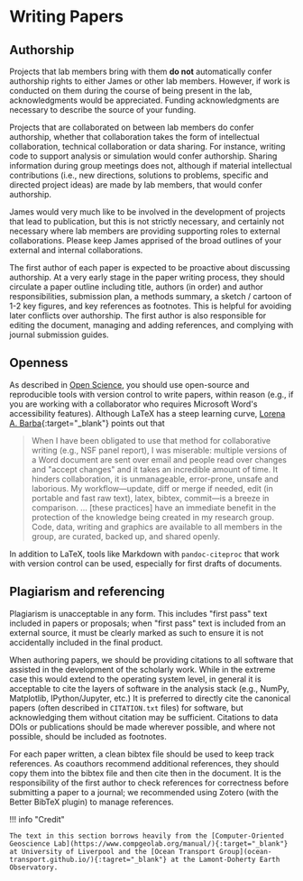 # Writing Papers

## Authorship

Projects that lab members bring with them **do not** automatically confer authorship rights to either James or other lab members.
However, if work is conducted on them during the course of being present in the lab, acknowledgments would be appreciated.
Funding acknowledgments are necessary to describe the source of your funding.

Projects that are collaborated on between lab members do confer authorship, whether that collaboration takes the form of intellectual collaboration, technical collaboration or data sharing.
For instance, writing code to support analysis or simulation would confer authorship.
Sharing information during group meetings does not, although if material intellectual contributions (i.e., new directions, solutions to problems, specific and directed project ideas) are made by lab members, that would confer authorship.

James would very much like to be involved in the development of projects that lead to publication, but this is not strictly necessary, and certainly not necessary where lab members are providing supporting roles to external collaborations.
Please keep James apprised of the broad outlines of your external and internal collaborations.

The first author of each paper is expected to be proactive about discussing authorship.
At a very early stage in the paper writing process, they should circulate a paper outline including title, authors (in order) and author responsibilities, submission plan, a methods summary, a sketch / cartoon of 1-2 key figures, and key references as footnotes.
This is helpful for avoiding later conflicts over authorship.
The first author is also responsible for editing the document, managing and adding references, and complying with journal submission guides.

## Openness

As described in [Open Science](/open/), you should use open-source and reproducible tools with version control to write papers, within reason (e.g., if you are working with a collaborator who requires Microsoft Word's accessibility features).
Although LaTeX has a steep learning curve, [Lorena A. Barba](https://lorenabarba.com/gallery/reproducibility-pi-manifesto/){:target="_blank"} points out that

> When I have been obligated to use that method for collaborative writing (e.g., NSF panel report), I was miserable: multiple versions of a Word document are sent over email and people read over changes and "accept changes" and it takes an incredible amount of time. It hinders collaboration, it is unmanageable, error-prone, unsafe and laborious. My workflow—update, diff or merge if needed, edit (in portable and fast raw text), latex, bibtex, commit—is a breeze in comparison.
> ... [these practices] have an immediate benefit in the protection of the knowledge being created in my research group. Code, data, writing and graphics are available to all members in the group, are curated, backed up, and shared openly.

In addition to LaTeX, tools like Markdown with `pandoc-citeproc` that work with version control can be used, especially for first drafts of documents.

## Plagiarism and referencing

Plagiarism is unacceptable in any form.
This includes "first pass" text included in papers or proposals; when "first pass" text is included from an external source, it must be clearly marked as such to ensure it is not accidentally included in the final product.

When authoring papers, we should be providing citations to all software that assisted in the development of the scholarly work.
While in the extreme case this would extend to the operating system level, in general it is acceptable to cite the layers of software in the analysis stack (e.g., NumPy, Matplotlib, IPython/Jupyter, etc.)
It is preferred to directly cite the canonical papers (often described in `CITATION.txt` files) for software, but acknowledging them without citation may be sufficient.
Citations to data DOIs or publications should be made wherever possible, and where not possible, should be included as footnotes.

For each paper written, a clean bibtex file should be used to keep track references.
As coauthors recommend additional references, they should copy them into the bibtex file and then cite then in the document.
It is the responsibility of the first author to check references for correctness before submitting a paper to a journal; we recommended using Zotero (with the Better BibTeX plugin) to manage references.

!!! info "Credit"

    The text in this section borrows heavily from the [Computer-Oriented Geoscience Lab](https://www.compgeolab.org/manual/){:target="_blank"}  at University of Liverpool and the [Ocean Transport Group](ocean-transport.github.io/){:tagret="_blank"} at the Lamont-Doherty Earth Observatory.
